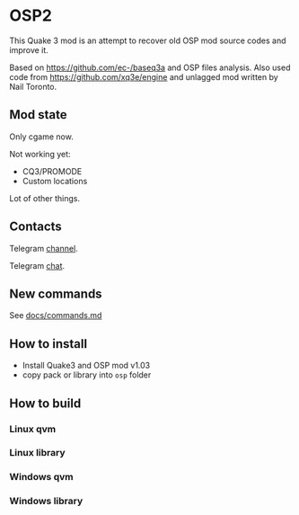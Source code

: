 # OSP2

This Quake 3 mod is an attempt to recover old OSP mod source codes and improve it.

Based on https://github.com/ec-/baseq3a and OSP files analysis. 
Also used code from https://github.com/xq3e/engine and unlagged mod written by Nail Toronto.

## Mod state

Only cgame now.

Not working yet:

- CQ3/PROMODE
- Custom locations

Lot of other things.

## Contacts

Telegram [channel](https://t.me/q3osp2).

Telegram [chat](https://t.me/q3_osp2).

## New commands

See [docs/commands.md](docs/commands.md)

## How to install

- Install Quake3 and OSP mod v1.03
- copy pack or library into `osp` folder

## How to build

### Linux qvm

### Linux library

### Windows qvm

### Windows library
